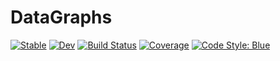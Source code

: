# DataGraphs

[![Stable](https://img.shields.io/badge/docs-stable-blue.svg)](https://mtfishman.github.io/DataGraphs.jl/stable)
[![Dev](https://img.shields.io/badge/docs-dev-blue.svg)](https://mtfishman.github.io/DataGraphs.jl/dev)
[![Build Status](https://github.com/mtfishman/DataGraphs.jl/actions/workflows/CI.yml/badge.svg?branch=main)](https://github.com/mtfishman/DataGraphs.jl/actions/workflows/CI.yml?query=branch%3Amain)
[![Coverage](https://codecov.io/gh/mtfishman/DataGraphs.jl/branch/main/graph/badge.svg)](https://codecov.io/gh/mtfishman/DataGraphs.jl)
[![Code Style: Blue](https://img.shields.io/badge/code%20style-blue-4495d1.svg)](https://github.com/invenia/BlueStyle)
